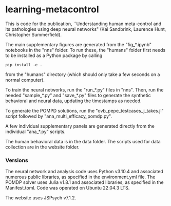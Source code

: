# learning-metacontrol

This is code for the publication, ``Understanding human meta-control and its pathologies using deep neural networks" (Kai Sandbrink, Laurence Hunt, Christopher Summerfield).

The main supplementary figures are generated from the "fig_\*.ipynb" notebooks in the "nns" folder. To run these, the "humans" folder first needs to be installed as a Python package by calling

``` 
pip install -e . 
```

from the "humans" directory (which should only take a few seconds on a normal computer).

To train the neural networks, run the "run_\*.py" files in "nns". Then, run the needed "sample_\*.py" and "save_\*.py" files to generate the synthetic behavioral and neural data, updating the timestamps as needed.

To generate the POMPD solutions, run the "ovb_pepe_testcases_j_takes.jl" script followed by "ana_multi_efficacy_pomdp.py". 

A few individual supplementary panels are generated directly from the individual "ana_\*.py" scripts.

The human behavioral data is in the data folder. The scripts used for data collection are in the website folder.

### Versions

The neural network and analysis code uses Python v3.10.4 and associated numerous public libraries, as specified in the environment.yml file. The POMDP solver uses Julia v1.8.1 and associated libraries, as specified in the Manifest.toml. Code was operated on Ubuntu 22.04.3 LTS.

The website uses JSPsych v7.1.2.
